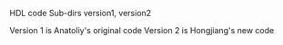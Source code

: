 HDL code
Sub-dirs version1, version2 

Version 1 is Anatoliy's original code
Version 2 is Hongjiang's new code
